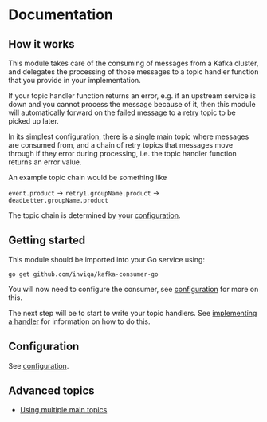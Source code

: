 # Documentation

## How it works

This module takes care of the consuming of messages from a Kafka cluster, and delegates the processing of those messages to a topic handler function that you provide in your implementation.

If your topic handler function returns an error, e.g. if an upstream service is down and you cannot process the message because of it, then this module will automatically forward on the failed message to a retry topic to be picked up later.

In its simplest configuration, there is a single main topic where messages are consumed from, and a chain of retry topics that messages move through if they error during processing, i.e. the topic handler function returns an error value.

An example topic chain would be something like

`event.product` -> `retry1.groupName.product` -> `deadLetter.groupName.product`

The topic chain is determined by your [configuration].

## Getting started

This module should be imported into your Go service using:

    go get github.com/inviqa/kafka-consumer-go

You will now need to configure the consumer, see [configuration] for more on this.

The next step will be to start to write your topic handlers. See [implementing a handler] for information on how to do this.

## Configuration

See [configuration].

## Advanced topics

* [Using multiple main topics](advanced/using-multiple-main-topics.md)

[configuration]: /tools/docs/configuration.md
[implementing a handler]: /tools/docs/implementing-a-handler.md